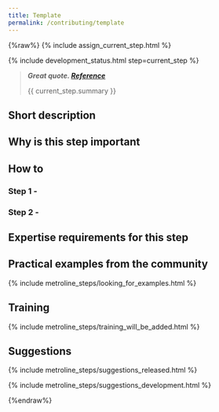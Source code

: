 ```yaml
---
title: Template
permalink: /contributing/template
---
```


{%raw%}
{% include assign_current_step.html %}

{% include development_status.html step=current_step %}


>***Great quote. [Reference]()***
>
> {{ current_step.summary }}

## Short description 


## Why is this step important


## How to

### Step 1 - 

### Step 2 - 


## Expertise requirements for this step 


## Practical examples from the community 
{% include metroline_steps/looking_for_examples.html %}


## Training
{% include metroline_steps/training_will_be_added.html %}


## Suggestions
{% include metroline_steps/suggestions_released.html %}

{% include metroline_steps/suggestions_development.html %}

{%endraw%}
